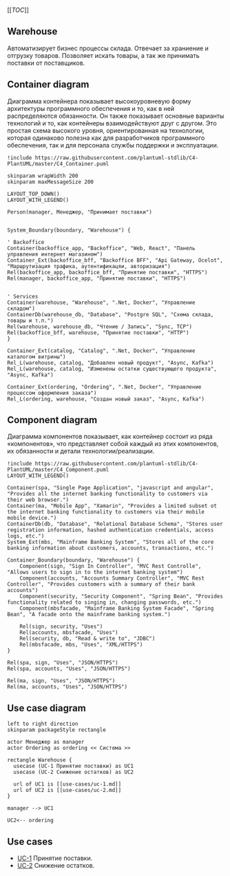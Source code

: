 [[_TOC_]]

## Warehouse
Автоматизирует бизнес процессы склада.
Отвечает за храниение и отгрузку товаров.
Позволяет искать товары, а так же принимать поставки от поставщиков.

## Container diagram
Диаграмма контейнера показывает высокоуровневую форму архитектуры программного обеспечения и то, как в ней распределяются обязанности. Он также показывает основные варианты технологий и то, как контейнеры взаимодействуют друг с другом. Это простая схема высокого уровня, ориентированная на технологии, которая одинаково полезна как для разработчиков программного обеспечения, так и для персонала службы поддержки и эксплуатации.

```plantuml
!include https://raw.githubusercontent.com/plantuml-stdlib/C4-PlantUML/master/C4_Container.puml

skinparam wrapWidth 200
skinparam maxMessageSize 200

LAYOUT_TOP_DOWN()
LAYOUT_WITH_LEGEND()

Person(manager, Менеджер, "Принимает поставки")


System_Boundary(boundary, "Warehouse") {

' Backoffice
Container(backoffice_app, "Backoffice", "Web, React", "Панель управления интернет магазином")  
Container_Ext(backoffice_bff, "Backoffice BFF", "Api Gateway, Ocelot", "Маршрутизация трафика, аутентификацяи, авторизация")
Rel(backoffice_app, backoffice_bff, "Принятие поставки", "HTTPS")
Rel(manager, backoffice_app, "Принятие поставки", "HTTPS")


' Services
Container(warehouse, "Warehouse", ".Net, Docker", "Управление складом")
ContainerDb(warehouse_db, "Database", "Postgre SQL", "Схема склада, товары и т.п.")
Rel(warehouse, warehouse_db, "Чтение / Запись", "Sync, TCP")
Rel(backoffice_bff, warehouse, "Принятие поставки", "HTTP")
}

Container_Ext(catalog, "Catalog", ".Net, Docker", "Управление каталогом витрины")
Rel_L(warehouse, catalog, "Добавлен новый продукт", "Async, Kafka")
Rel_L(warehouse, catalog, "Изменены остатки существующего продукта", "Async, Kafka")

Container_Ext(ordering, "Ordering", ".Net, Docker", "Управление процессом оформления заказа")
Rel_L(ordering, warehouse, "Cоздан новый заказ", "Async, Kafka")

```

## Component diagram
Диаграмма компонентов показывает, как контейнер состоит из ряда «компонентов», что представляет собой каждый из этих компонентов, их обязанности и детали технологии/реализации.

```plantuml
!include https://raw.githubusercontent.com/plantuml-stdlib/C4-PlantUML/master/C4_Component.puml
LAYOUT_WITH_LEGEND()

Container(spa, "Single Page Application", "javascript and angular", "Provides all the internet banking functionality to customers via their web browser.")
Container(ma, "Mobile App", "Xamarin", "Provides a limited subset ot the internet banking functionality to customers via their mobile mobile device.")
ContainerDb(db, "Database", "Relational Database Schema", "Stores user registration information, hashed authentication credentials, access logs, etc.")
System_Ext(mbs, "Mainframe Banking System", "Stores all of the core banking information about customers, accounts, transactions, etc.")

Container_Boundary(boundary, "Warehouse") {
    Component(sign, "Sign In Controller", "MVC Rest Controlle", "Allows users to sign in to the internet banking system")
    Component(accounts, "Accounts Summary Controller", "MVC Rest Controller", "Provides customers with a summary of their bank accounts")
    Component(security, "Security Component", "Spring Bean", "Provides functionality related to singing in, changing passwords, etc.")
    Component(mbsfacade, "Mainframe Banking System Facade", "Spring Bean", "A facade onto the mainframe banking system.")

    Rel(sign, security, "Uses")
    Rel(accounts, mbsfacade, "Uses")
    Rel(security, db, "Read & write to", "JDBC")
    Rel(mbsfacade, mbs, "Uses", "XML/HTTPS")
}

Rel(spa, sign, "Uses", "JSON/HTTPS")
Rel(spa, accounts, "Uses", "JSON/HTTPS")

Rel(ma, sign, "Uses", "JSON/HTTPS")
Rel(ma, accounts, "Uses", "JSON/HTTPS")
```

## Use case diagram
```plantuml
left to right direction
skinparam packageStyle rectangle

actor Менеджер as manager
actor Ordering as ordering << Система >>

rectangle Warehouse {
  usecase (UC-1 Принятие поставки) as UC1
  usecase (UC-2 Снижение остатков) as UC2

  url of UC1 is [[use-cases/uc-1.md]]
  url of UC2 is [[use-cases/uc-2.md]]
}

manager --> UC1

UC2<-- ordering
```
## Use cases
- [UC-1](use-cases/uc-1.md) Принятие поставки.
- [UC-2](use-cases/uc-2.md) Снижение остатков.

